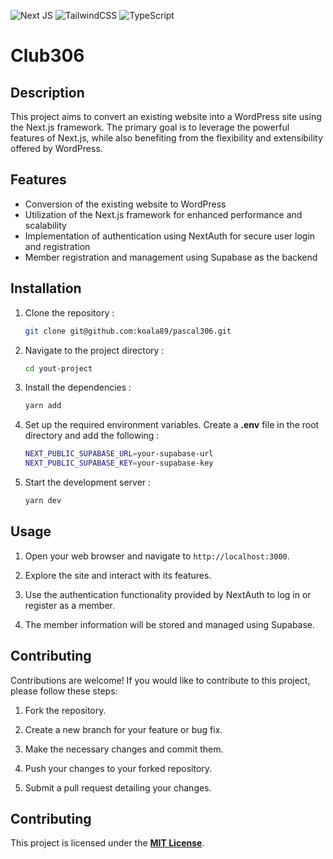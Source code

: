 ![Next JS](https://img.shields.io/badge/Next-black?style=for-the-badge&logo=next.js&logoColor=white)
![TailwindCSS](https://img.shields.io/badge/tailwindcss-%2338B2AC.svg?style=for-the-badge&logo=tailwind-css&logoColor=white)
![TypeScript](https://img.shields.io/badge/typescript-%23007ACC.svg?style=for-the-badge&logo=typescript&logoColor=white)

# Club306

## Description

This project aims to convert an existing website into a WordPress site using the Next.js framework. The primary goal is to leverage the powerful features of Next.js, while also benefiting from the flexibility and extensibility offered by WordPress.

## Features

- Conversion of the existing website to WordPress
- Utilization of the Next.js framework for enhanced performance and scalability
- Implementation of authentication using NextAuth for secure user login and registration
- Member registration and management using Supabase as the backend

## Installation

1. Clone the repository :

   ```bash
   git clone git@github.com:koala89/pascal306.git
   ```

2. Navigate to the project directory :

   ```bash
   cd yout-project
   ```

3. Install the dependencies :

   ```bash
   yarn add
   ```

4. Set up the required environment variables. Create a **.env** file in the root directory and add the following :

   ```bash
   NEXT_PUBLIC_SUPABASE_URL=your-supabase-url
   NEXT_PUBLIC_SUPABASE_KEY=your-supabase-key
   ```

5. Start the development server :

   ```bash
   yarn dev
   ```

## Usage

1. Open your web browser and navigate to `http://localhost:3000`.

2. Explore the site and interact with its features.

3. Use the authentication functionality provided by NextAuth to log in or register as a member.

4. The member information will be stored and managed using Supabase.

## Contributing

Contributions are welcome! If you would like to contribute to this project, please follow these steps:

1. Fork the repository.

2. Create a new branch for your feature or bug fix.

3. Make the necessary changes and commit them.

4. Push your changes to your forked repository.

5. Submit a pull request detailing your changes.

## Contributing

This project is licensed under the **[MIT License](https://fr.wikipedia.org/wiki/Licence_MIT)**.
